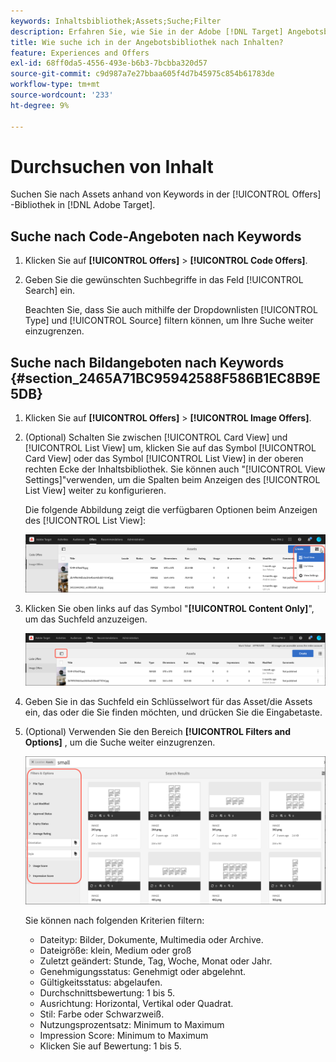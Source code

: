 ```yaml
---
keywords: Inhaltsbibliothek;Assets;Suche;Filter
description: Erfahren Sie, wie Sie in der Adobe [!DNL Target] Angebotsbibliothek nach Code- und Bildangeboten suchen.
title: Wie suche ich in der Angebotsbibliothek nach Inhalten?
feature: Experiences and Offers
exl-id: 68ff0da5-4556-493e-b6b3-7bcbba320d57
source-git-commit: c9d987a7e27bbaa605f4d7b45975c854b61783de
workflow-type: tm+mt
source-wordcount: '233'
ht-degree: 9%

---
```


# Durchsuchen von Inhalt

Suchen Sie nach Assets anhand von Keywords in der [!UICONTROL Offers] -Bibliothek in [!DNL Adobe Target].

## Suche nach Code-Angeboten nach Keywords

1. Klicken Sie auf **[!UICONTROL Offers]** > **[!UICONTROL Code Offers]**.
1. Geben Sie die gewünschten Suchbegriffe in das Feld [!UICONTROL Search] ein.

   Beachten Sie, dass Sie auch mithilfe der Dropdownlisten [!UICONTROL Type] und [!UICONTROL Source] filtern können, um Ihre Suche weiter einzugrenzen.

## Suche nach Bildangeboten nach Keywords {#section_2465A71BC95942588F586B1EC8B9E5DB}

1. Klicken Sie auf **[!UICONTROL Offers]** > **[!UICONTROL Image Offers]**.

1. (Optional) Schalten Sie zwischen [!UICONTROL Card View] und [!UICONTROL List View] um, klicken Sie auf das Symbol [!UICONTROL Card View] oder das Symbol [!UICONTROL List View] in der oberen rechten Ecke der Inhaltsbibliothek. Sie können auch &quot;[!UICONTROL View Settings]&quot;verwenden, um die Spalten beim Anzeigen des [!UICONTROL List View] weiter zu konfigurieren.

   Die folgende Abbildung zeigt die verfügbaren Optionen beim Anzeigen des [!UICONTROL List View]:

   ![Listenansichtsoptionen](/help/main/c-experiences/c-manage-content/assets/view-settings-options.png)

1. Klicken Sie oben links auf das Symbol &quot;**[!UICONTROL Content Only]**&quot;, um das Suchfeld anzuzeigen.

   ![Option &quot;Nur Inhalt&quot;](/help/main/c-experiences/c-manage-content/assets/content-only.png)

1. Geben Sie in das Suchfeld ein Schlüsselwort für das Asset/die Assets ein, das oder die Sie finden möchten, und drücken Sie die Eingabetaste.

1. (Optional) Verwenden Sie den Bereich **[!UICONTROL Filters and Options]** , um die Suche weiter einzugrenzen.

   ![Filter- und Optionsfenster](/help/main/c-experiences/c-manage-content/assets/filter-and-options.png)

   Sie können nach folgenden Kriterien filtern:

   * Dateityp: Bilder, Dokumente, Multimedia oder Archive.
   * Dateigröße: klein, Medium oder groß
   * Zuletzt geändert: Stunde, Tag, Woche, Monat oder Jahr.
   * Genehmigungsstatus: Genehmigt oder abgelehnt.
   * Gültigkeitsstatus: abgelaufen.
   * Durchschnittsbewertung: 1 bis 5.
   * Ausrichtung: Horizontal, Vertikal oder Quadrat.
   * Stil: Farbe oder Schwarzweiß.
   * Nutzungsprozentsatz: Minimum to Maximum
   * Impression Score: Minimum to Maximum
   * Klicken Sie auf Bewertung: 1 bis 5.
